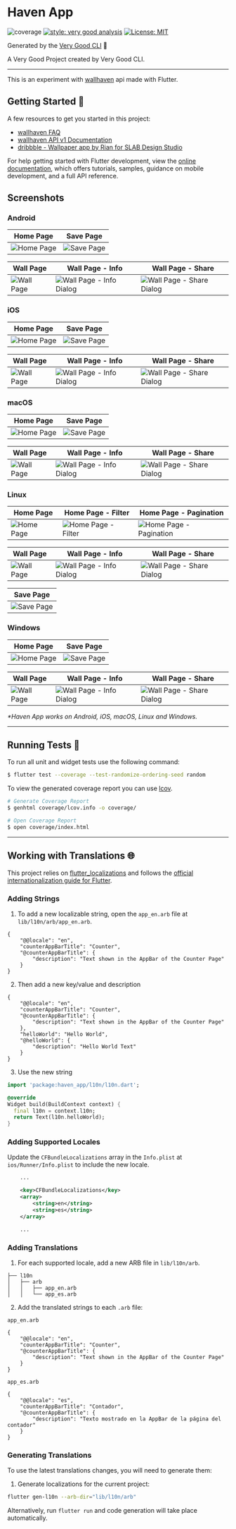# Haven App

![coverage][coverage_badge]
[![style: very good analysis][very_good_analysis_badge]][very_good_analysis_link]
[![License: MIT][license_badge]][license_link]

Generated by the [Very Good CLI][very_good_cli_link] 🤖

A Very Good Project created by Very Good CLI.

---

This is an experiment with [wallhaven](https://wallhaven.cc/) api made with Flutter.

## Getting Started 🚀

A few resources to get you started in this project:

- [wallhaven FAQ](https://wallhaven.cc/faq)
- [wallhaven API v1 Documentation](https://wallhaven.cc/help/api)
- [dribbble - Wallpaper app by  Rian for SLAB Design Studio](https://dribbble.com/shots/14808564-Wallpaper-app)

For help getting started with Flutter development, view the
[online documentation](https://docs.flutter.dev/), which offers tutorials,
samples, guidance on mobile development, and a full API reference.

## Screenshots

### Android

|                    Home Page                     |                    Save Page                     |
| ------------------------------------------------ | ------------------------------------------------ |
|![Home Page](screenshots/Android_Screenshot_1.png)|![Save Page](screenshots/Android_Screenshot_5.png)|

|                    Wall Page                     |                        Wall Page - Info                        |                        Wall Page - Share                        |
| ------------------------------------------------ | -------------------------------------------------------------- | --------------------------------------------------------------- |
|![Wall Page](screenshots/Android_Screenshot_2.png)|![Wall Page - Info Dialog](screenshots/Android_Screenshot_3.png)|![Wall Page - Share Dialog](screenshots/Android_Screenshot_4.png)|

### iOS

|                  Home Page                   |                  Save Page                   |
| -------------------------------------------- | -------------------------------------------- |
|![Home Page](screenshots/iOS_Screenshot_1.png)|![Save Page](screenshots/iOS_Screenshot_5.png)|

|                  Wall Page                   |                      Wall Page - Info                      |                      Wall Page - Share                      |
| -------------------------------------------- | ---------------------------------------------------------- | ----------------------------------------------------------- |
|![Wall Page](screenshots/iOS_Screenshot_2.png)|![Wall Page - Info Dialog](screenshots/iOS_Screenshot_3.png)|![Wall Page - Share Dialog](screenshots/iOS_Screenshot_4.png)|

### macOS

|                   Home Page                    |                   Save Page                    |
| ---------------------------------------------- | ---------------------------------------------- |
|![Home Page](screenshots/macOS_Screenshot_1.png)|![Save Page](screenshots/macOS_Screenshot_5.png)|

|                   Wall Page                    |                       Wall Page - Info                       |                       Wall Page - Share                       |
| ---------------------------------------------- | ------------------------------------------------------------ | ------------------------------------------------------------- |
|![Wall Page](screenshots/macOS_Screenshot_2.png)|![Wall Page - Info Dialog](screenshots/macOS_Screenshot_3.png)|![Wall Page - Share Dialog](screenshots/macOS_Screenshot_4.png)|

### Linux

|                   Home Page                    |                   Home Page - Filter                    |                   Home Page - Pagination                    |
| ---------------------------------------------- | ------------------------------------------------------- | ----------------------------------------------------------- |
|![Home Page](screenshots/linux_Screenshot_1.png)|![Home Page - Filter](screenshots/linux_Screenshot_2.png)|![Home Page - Pagination](screenshots/linux_Screenshot_3.png)|

|                   Wall Page                    |                       Wall Page - Info                       |                       Wall Page - Share                       |
| ---------------------------------------------- | ------------------------------------------------------------ | ------------------------------------------------------------- |
|![Wall Page](screenshots/linux_Screenshot_4.png)|![Wall Page - Info Dialog](screenshots/linux_Screenshot_5.png)|![Wall Page - Share Dialog](screenshots/linux_Screenshot_6.png)|

|                   Save Page                    |
| ---------------------------------------------- |
|![Save Page](screenshots/linux_Screenshot_7.png)|

### Windows

|                    Home Page                     |                    Save Page                     |
| ------------------------------------------------ | ------------------------------------------------ |
|![Home Page](screenshots/Windows_Screenshot_1.png)|![Save Page](screenshots/Windows_Screenshot_5.png)|

|                    Wall Page                     |                        Wall Page - Info                        |                        Wall Page - Share                        |
| ------------------------------------------------ | -------------------------------------------------------------- | --------------------------------------------------------------- |
|![Wall Page](screenshots/Windows_Screenshot_2.png)|![Wall Page - Info Dialog](screenshots/Windows_Screenshot_3.png)|![Wall Page - Share Dialog](screenshots/Windows_Screenshot_4.png)|

_\*Haven App works on Android, iOS, macOS, Linux and Windows._

---

## Running Tests 🧪

To run all unit and widget tests use the following command:

```sh
$ flutter test --coverage --test-randomize-ordering-seed random
```

To view the generated coverage report you can use [lcov](https://github.com/linux-test-project/lcov).

```sh
# Generate Coverage Report
$ genhtml coverage/lcov.info -o coverage/

# Open Coverage Report
$ open coverage/index.html
```

---

## Working with Translations 🌐

This project relies on [flutter_localizations][flutter_localizations_link] and follows the [official internationalization guide for Flutter][internationalization_link].

### Adding Strings

1. To add a new localizable string, open the `app_en.arb` file at `lib/l10n/arb/app_en.arb`.

```arb
{
    "@@locale": "en",
    "counterAppBarTitle": "Counter",
    "@counterAppBarTitle": {
        "description": "Text shown in the AppBar of the Counter Page"
    }
}
```

2. Then add a new key/value and description

```arb
{
    "@@locale": "en",
    "counterAppBarTitle": "Counter",
    "@counterAppBarTitle": {
        "description": "Text shown in the AppBar of the Counter Page"
    },
    "helloWorld": "Hello World",
    "@helloWorld": {
        "description": "Hello World Text"
    }
}
```

3. Use the new string

```dart
import 'package:haven_app/l10n/l10n.dart';

@override
Widget build(BuildContext context) {
  final l10n = context.l10n;
  return Text(l10n.helloWorld);
}
```

### Adding Supported Locales

Update the `CFBundleLocalizations` array in the `Info.plist` at `ios/Runner/Info.plist` to include the new locale.

```xml
    ...

    <key>CFBundleLocalizations</key>
	<array>
		<string>en</string>
		<string>es</string>
	</array>

    ...
```

### Adding Translations

1. For each supported locale, add a new ARB file in `lib/l10n/arb`.

```
├── l10n
│   ├── arb
│   │   ├── app_en.arb
│   │   └── app_es.arb
```

2. Add the translated strings to each `.arb` file:

`app_en.arb`

```arb
{
    "@@locale": "en",
    "counterAppBarTitle": "Counter",
    "@counterAppBarTitle": {
        "description": "Text shown in the AppBar of the Counter Page"
    }
}
```

`app_es.arb`

```arb
{
    "@@locale": "es",
    "counterAppBarTitle": "Contador",
    "@counterAppBarTitle": {
        "description": "Texto mostrado en la AppBar de la página del contador"
    }
}
```

### Generating Translations

To use the latest translations changes, you will need to generate them:

1. Generate localizations for the current project:

```sh
flutter gen-l10n --arb-dir="lib/l10n/arb"
```

Alternatively, run `flutter run` and code generation will take place automatically.

[coverage_badge]: coverage_badge.svg
[flutter_localizations_link]: https://api.flutter.dev/flutter/flutter_localizations/flutter_localizations-library.html
[internationalization_link]: https://flutter.dev/docs/development/accessibility-and-localization/internationalization
[license_badge]: https://img.shields.io/badge/license-MIT-blue.svg
[license_link]: https://opensource.org/licenses/MIT
[very_good_analysis_badge]: https://img.shields.io/badge/style-very_good_analysis-B22C89.svg
[very_good_analysis_link]: https://pub.dev/packages/very_good_analysis
[very_good_cli_link]: https://github.com/VeryGoodOpenSource/very_good_cli
